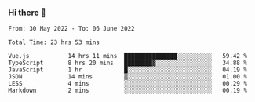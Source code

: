 ### Hi there 👋

<!--
**siaikin/siaikin** is a ✨ _special_ ✨ repository because its `README.md` (this file) appears on your GitHub profile.

Here are some ideas to get you started:

- 🔭 I’m currently working on ...
- 🌱 I’m currently learning ...
- 👯 I’m looking to collaborate on ...
- 🤔 I’m looking for help with ...
- 💬 Ask me about ...
- 📫 How to reach me: ...
- 😄 Pronouns: ...
- ⚡ Fun fact: ...
-->

<!--START_SECTION:waka-->

```text
From: 30 May 2022 - To: 06 June 2022

Total Time: 23 hrs 53 mins

Vue.js           14 hrs 11 mins  ███████████████░░░░░░░░░░   59.42 %
TypeScript       8 hrs 20 mins   ████████▓░░░░░░░░░░░░░░░░   34.88 %
JavaScript       1 hr            █░░░░░░░░░░░░░░░░░░░░░░░░   04.19 %
JSON             14 mins         ▒░░░░░░░░░░░░░░░░░░░░░░░░   01.00 %
LESS             4 mins          ░░░░░░░░░░░░░░░░░░░░░░░░░   00.29 %
Markdown         2 mins          ░░░░░░░░░░░░░░░░░░░░░░░░░   00.19 %
```

<!--END_SECTION:waka-->

